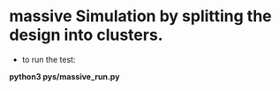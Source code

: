 

# massive Simulation by splitting the design into clusters. 

- to run the test:

**python3 pys/massive_run.py**






